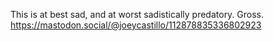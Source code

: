 This is at best sad, and at worst sadistically predatory. Gross. [<span class="invisible">https://</span><span class="ellipsis">mastodon.social/@joeycastillo/</span><span class="invisible">112878835336802923</span>](https://mastodon.social/@joeycastillo/112878835336802923)